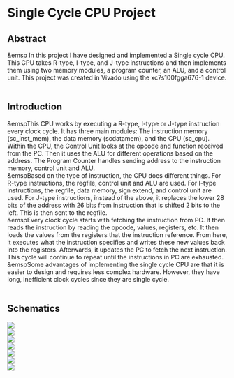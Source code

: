 <h1>Single Cycle CPU Project</h1>

<h2>Abstract</h2>
&emsp In this project I have designed and implemented a Single cycle CPU. This CPU takes R-type, I-type, and J-type instructions and then implements them using two memory modules, a program counter, an ALU, and a control unit. This project was created in Vivado using the xc7s100fgga676-1 device. 
<br/><br/>
<h2>Introduction</h2>
&emspThis CPU works by executing a R-type, I-type or J-type instruction every clock cycle. It has three main modules: The instruction memory (sc_inst_mem), the data memory (scdatamem), and the CPU (sc_cpu). Within the CPU, the Control Unit looks at the opcode and function received from the PC. Then it uses the ALU for different operations based on the address. The Program Counter handles sending address to the instruction memory, control unit and ALU. 
<br/>
&emspBased on the type of instruction, the CPU does different things. For R-type instructions, the regfile, control unit and ALU are used. For I-type instructions, the regfile, data memory, sign extend, and control unit are used. For J-type instructions, instead of the above, it replaces the lower 28 bits of the address with 26 bits from instruction that is shifted 2 bits to the left. This is then sent to the regfile.
<br/>
&emspEvery clock cycle starts with fetching the instruction from PC. It then reads the instruction by reading the opcode, values, registers, etc. It then loads the values from the registers that the instruction reference. From here, it executes what the instruction specifies and writes these new values back into the registers. Afterwards, it updates the PC to fetch the next instruction. This cycle will continue to repeat until the instructions in PC are exhausted.
<br/>
&emspSome advantages of implementing the single cycle CPU are that it is easier to design and requires less complex hardware. However, they have long, inefficient clock cycles since they are single cycle.
<br/><br/>
<h2>Schematics</h2>
<img src="https://i.imgur.com/TFCeeEN.png"/>
<br/>
<img src="https://i.imgur.com/9Wj4I1j.png"/>
<br/>
<img src="https://i.imgur.com/gcsN4bg.png"/>
<br/>
<img src="https://i.imgur.com/IBM0GZE.png"/>
<br/>
<img src="https://i.imgur.com/HdG1zwL.png"/>
<br/>
<img src="https://i.imgur.com/F8sUucM.png"/>
<br/>
<img src="https://i.imgur.com/NHTC2Eu.png"/>
<br/>


